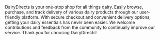 DairyDirects is your one-stop shop for all things dairy. Easily browse, purchase, and track delivery of various dairy products through our user-friendly platform. With secure checkout and convenient delivery options, getting your dairy essentials has never been easier. We welcome contributions and feedback from the community to continually improve our service. Thank you for choosing DairyDirects!
